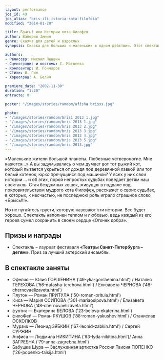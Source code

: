 ```yaml
---
layout: performance
jos_id: 40
jos_alias: "bris-ili-istoria-kota-filofeia"
modified: "2014-01-28"

title: Брысь! или Истории кота Филофея
author: Валерий Зимин
genre: Сказка для детей и взрослых
synopsis: Сказка для больших и маленьких в одном действии. Этот спектакль ценен тем, что пробуждает в маленьких зрителях чувство сострадания и нежности к маленьким четвероногим существам. Спектакль — лауреат фестиваля Театры Санкт-Петербурга — детям — Приз за лучший актерский ансамбль.

authors:
- Режиссер: Михаил Левшин
- Сценография и костюмы: С. Матвеева
- Композитор: И. Гончаров
- Стихи: В. Гин
- Хореограф: А. Белич

premiere_date: "2002-11-30"
duration: "1:20"
entracte: 0

poster: "/images/stories/random/afisha brisss.jpg"

photo:
- "/images/stories/random/bris1 2013 1.jpg"
- "/images/stories/random/bris 2013 1.jpg"
- "/images/stories/random/bris 2013 2.jpg"
- "/images/stories/random/bris 2013 3.jpg"
- "/images/stories/random/bris 2013 4.jpg"
- "/images/stories/random/bris 2013 5.jpg"
- "/images/stories/random/bris 2013.jpg"
---
```


«Маленькие жители большой планеты. Любезные четвероногие. Мне кажется...» А вы задумывались о чем думает вот тот рыжий кот, который пытается укрыться от дождя под деревянной лавкой или тот белый котенок, юрко прячущийся под машиной? У всех у них свои истории ... и об этих, порой непростых судьбах поведает детям наш спектакль. Стая бездомных кошек, живущая в подвале под покровительством мудрого кота Филофея, расскажет о своих судьбах, в которых, к несчастью, не последнюю роль играло страшное слово «Брысь!!!».

Но не пугайтесь грусти, которую навевают эти истории. Все будет хорошо. Спектакль наполнен теплом и любовью, ведь каждый из его героев сумел сохранить в своем сердце «Огонек добра».


## Призы и награды

- Спектакль – лауреат фестиваля **«Театры Санкт-Петербурга – детям»**. Приз за лучший актерский ансамбль.

## В спектакле заняты

- Офелия — Юлия ГОРШЕНИНА ('49-ylia-gorshenina.html') / Наталья ТЕРЕХОВА ('56-natasha-terehova.html') / Елизавета ЧЕРНОВА ('48-chernovaelizaveta.html')
- Плутон — Роман ПРИТУЛА ('50-roman-pritula.html')
- Киса — Мария ОСИПОВА ('301-mariaosipova.html') / Елизавета ЧЕРНОВА ('48-chernovaelizaveta.html')
- фунтик — Екатерина БЕЛОВА ('23-belova-ekaterina.html')
- филоФей — Роман ЯКУШОВ ('88-roman-yakushov.html') / Станислав ОСКОЛКОВ
- Мурзик — Леонид ЗЯБКИН ('67-leonid-zabkin.html') / Сергей СУРЖИН
- Анфиса — Людмила НИКИТИНА ('63-lyda-nikitina.html')/ Анна ЗАГРЕБНА ('79-anna-zagrebna.html')
- Бабушка Шура — Заслуженная артистка России Таисия ПОПЕНКО ('26-popenko-taisija.html')